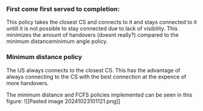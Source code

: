 ### First come first served to completion: 
This policy takes the closest CS and connects to it and stays connected to it untill it is not possible to stay connected due to lack of visibility. 
This minimizes the amount of handovers (doesnt really?) compared to the minimum distanceminimum angle policy. 

### Minimum distance policy
The US always connects to the closest CS. This has the advantage of always  connecting to the CS with the best connection at the expence of more handovers.


The minimum distance and FCFS policies implemented can be seen in this figure: 
![[Pasted image 20241023101121.png]]
